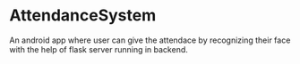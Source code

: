 
# AttendanceSystem
An android app where user can give the attendace by recognizing their face with the help of flask server running in backend.

